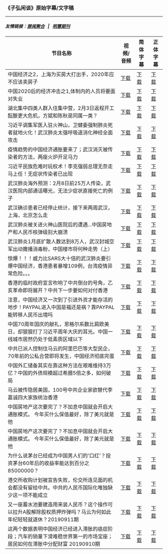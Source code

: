 ### 《子弘闲谈》原始字幕/文字稿
---
##### 友情链接：[禁闻聚合](https://github.com/gfw-breaker/banned-news) &nbsp;&nbsp;|&nbsp;&nbsp; [明慧期刊](https://github.com/gfw-breaker/mh-qikan) 
| 节目名称 | 视频/音频 | 简体字幕 | 正体字幕 |
|---|---|---|---|
| 中国经济之2，上海为买房大打出手，2020年应不应该卖房子 | [下载](https://y2mate.com/zh-cn/search/FUyqEYDx5GY) | [下载](../channels/zihong/_FUyqEYDx5GY.srt?raw=true) | [下载](../channels/zihong/_FUyqEYDx5GY.tw.srt?raw=true) | 
| 中国2020后的经济冲击之1,体制内的人员将要面对失业 | [下载](https://y2mate.com/zh-cn/search/Vy6v2DdMxLg) | [下载](../channels/zihong/_Vy6v2DdMxLg.srt?raw=true) | [下载](../channels/zihong/_Vy6v2DdMxLg.tw.srt?raw=true) | 
| 湖北集中四类人群入住集中营，2月3日返程开工酝酿更大危机，方斌和陈秋是同属一类？ | [下载](https://y2mate.com/zh-cn/search/7RaXOtmg7xk) | [下载](../channels/zihong/_7RaXOtmg7xk.srt?raw=true) | [下载](../channels/zihong/_7RaXOtmg7xk.tw.srt?raw=true) | 
| 习近平调集军医入驻火神山，卫健委强制肺炎死者就地火化！武汉肺炎太强呼吸道消化神经全面攻击 | [下载](https://y2mate.com/zh-cn/search/LTkRzOG3rx8) | [下载](../channels/zihong/_LTkRzOG3rx8.srt?raw=true) | [下载](../channels/zihong/_LTkRzOG3rx8.tw.srt?raw=true) | 
| 疫情趋势的中国经济通胀要来了；武汉消灭被传染者的方法，两座火炉开足马力 | [下载](https://y2mate.com/zh-cn/search/uAJWicIeEPE) | [下载](../channels/zihong/_uAJWicIeEPE.srt?raw=true) | [下载](../channels/zihong/_uAJWicIeEPE.tw.srt?raw=true) | 
| 习近平民族危难时玩权术！李克强弱总理无奈走马上任！无症状传染者已出现 | [下载](https://y2mate.com/zh-cn/search/d4VaQNLkmPk) | [下载](../channels/zihong/_d4VaQNLkmPk.srt?raw=true) | [下载](../channels/zihong/_d4VaQNLkmPk.tw.srt?raw=true) | 
| 武汉肺炎海外预测：2月8日前25万人传染，武汉医院内部通话曝光，无法少症状直接死亡的例子 | [下载](https://y2mate.com/zh-cn/search/X3cmuSoOdzw) | [下载](../channels/zihong/_X3cmuSoOdzw.srt?raw=true) | [下载](../channels/zihong/_X3cmuSoOdzw.tw.srt?raw=true) | 
| 武汉确诊患者已经停止统计，接下来两周武汉，上海，北京怎么走 | [下载](https://y2mate.com/zh-cn/search/TARLZNNbdWY) | [下载](../channels/zihong/_TARLZNNbdWY.srt?raw=true) | [下载](../channels/zihong/_TARLZNNbdWY.tw.srt?raw=true) | 
| 武汉肺炎被关进火神山医院后的遭遇...中国房地产和人民币核弹级别大崩溃 | [下载](https://y2mate.com/zh-cn/search/ZeVWi0pE38M) | [下载](../channels/zihong/_ZeVWi0pE38M.srt?raw=true) | [下载](../channels/zihong/_ZeVWi0pE38M.tw.srt?raw=true) | 
| 武汉肺炎1月底扩散人数达到8万人，武汉封城空军出动撒播消毒粉，中国楼市将何种走势（上） | [下载](https://y2mate.com/zh-cn/search/jv6k3NZd1hM) | [下载](../channels/zihong/_jv6k3NZd1hM.srt?raw=true) | [下载](../channels/zihong/_jv6k3NZd1hM.tw.srt?raw=true) | 
| 惊爆！！！威力比SARS大十倍的武汉肺炎要引爆中国经济，香港患者暴增109例，台湾疫情异常危险。。。 | [下载](https://y2mate.com/zh-cn/search/bRMBnTUnkb8) | [下载](../channels/zihong/_bRMBnTUnkb8.srt?raw=true) | [下载](../channels/zihong/_bRMBnTUnkb8.tw.srt?raw=true) | 
| 香港的临时政府宣言吹响了中共倒台的号角，乙亥革命即将展开？中共下一步要如何对付香港 | [下载](https://y2mate.com/zh-cn/search/1oJXB6AHwKw) | [下载](../channels/zihong/_1oJXB6AHwKw.srt?raw=true) | [下载](../channels/zihong/_1oJXB6AHwKw.tw.srt?raw=true) | 
| 注意，中国经济又一次到了引进外资才能存活的地步！PAYPAL进入中国是福还是祸？靠PAYPAL能转移人民币出境吗 | [下载](https://y2mate.com/zh-cn/search/jkFSFHvHqhY) | [下载](../channels/zihong/_jkFSFHvHqhY.srt?raw=true) | [下载](../channels/zihong/_jkFSFHvHqhY.tw.srt?raw=true) | 
| 中国70周年国庆的献礼，恩格尔系数比肩欧美日，却狠狠打了习近平周年大庆的耳光。中国一线城市居然仍处于低素质区域以下 | [下载](https://y2mate.com/zh-cn/search/2eAW7Y1OnEI) | [下载](../channels/zihong/_2eAW7Y1OnEI.srt?raw=true) | [下载](../channels/zihong/_2eAW7Y1OnEI.tw.srt?raw=true) | 
| 中共已派人控制住马云的阿里巴巴等大型民企，70年前的公私合营即将发生，中国经济彻底完蛋 | [下载](https://y2mate.com/zh-cn/search/_kULfXm6_Co) | [下载](../channels/zihong/__kULfXm6_Co.srt?raw=true) | [下载](../channels/zihong/__kULfXm6_Co.tw.srt?raw=true) | 
| 中国外汇储备其实在靠这种方法在艰难维持3万亿？中国的外债规模超过希腊5倍之多，如何破局 | [下载](https://y2mate.com/zh-cn/search/Y7220s4q2xE) | [下载](../channels/zihong/_Y7220s4q2xE.srt?raw=true) | [下载](../channels/zihong/_Y7220s4q2xE.tw.srt?raw=true) | 
| 马云被传隐居美国，100号中共企业家欲替代李嘉诚四大家族统治香港 | [下载](https://y2mate.com/zh-cn/search/KQj5F1D8mmI) | [下载](../channels/zihong/_KQj5F1D8mmI.srt?raw=true) | [下载](../channels/zihong/_KQj5F1D8mmI.tw.srt?raw=true) | 
| 中国房地产这次要完了？不加息中国就会开启大通胀模式。 今年买什么保值最好，除了美元就是他 | [下载](https://y2mate.com/zh-cn/search/bEFvcHZMoig) | [下载](../channels/zihong/_bEFvcHZMoig.srt?raw=true) | [下载](../channels/zihong/_bEFvcHZMoig.tw.srt?raw=true) | 
| 中国房地产这次要完了？不加息中国就会开启大通胀模式。 今年买什么保值最好，除了美元就是他 | [下载](https://y2mate.com/zh-cn/search/IkGf816jQBc) | [下载](../channels/zihong/_IkGf816jQBc.srt?raw=true) | [下载](../channels/zihong/_IkGf816jQBc.tw.srt?raw=true) | 
| 为什么说茅台已经成为中国男人们的'口红'？投资茅台60年后的收益率能达到百分之85000000？ | [下载](https://y2mate.com/zh-cn/search/sBtyOxoX3RM) | [下载](../channels/zihong/_sBtyOxoX3RM.srt?raw=true) | [下载](../channels/zihong/_sBtyOxoX3RM.tw.srt?raw=true) | 
| 港交所收购计划被宣告失败，伦交所连见面的机会都没有留给中共。中共的人民币国际化唯独缺少这一项不能成立 | [下载](https://y2mate.com/zh-cn/search/vDexb3Jw1P0) | [下载](../channels/zihong/_vDexb3Jw1P0.srt?raw=true) | [下载](../channels/zihong/_vDexb3Jw1P0.tw.srt?raw=true) | 
| 又一座蓄水池要建造用来装人民币？这个操作可以拉升A股解除股权质押炸弹吗？马云为何如此年纪轻轻就退休？20190911期 | [下载](https://y2mate.com/zh-cn/search/_dVSD9RHoSs) | [下载](../channels/zihong/__dVSD9RHoSs.srt?raw=true) | [下载](../channels/zihong/__dVSD9RHoSs.tw.srt?raw=true) | 
| 这两个数据表明中国经济已经进入滞胀的癌症阶段；汽车的销量下滑难稳世界第一的市场宝座；居民如何在滞胀中分配财富 20190910期 | [下载](https://y2mate.com/zh-cn/search/I72h7D2b_D4) | [下载](../channels/zihong/_I72h7D2b_D4.srt?raw=true) | [下载](../channels/zihong/_I72h7D2b_D4.tw.srt?raw=true) | 
